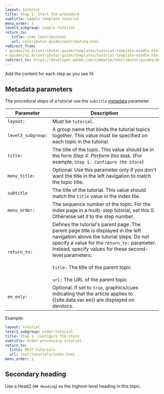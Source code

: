 ```yaml
---
layout: tutorial
title: Step 1. Start the procedure
subtitle: Sample template tutorial
menu_order: 1
level3_subgroup: sample-tutorial
return_to:
   title: Code Contributions
   url: contributor-guide/contributing.html
redirect_from:
- guides/v2.3/contributor-guide/templates/tutorial-template-middle.html
- guides/v2.4/contributor-guide/templates/tutorial-template-middle.html
redirect_to: https://developer.adobe.com/commerce/contributor/guides/doc-contributions/
---
```


Add the content for each step as you see fit.

## Metadata parameters

The procedural steps of a tutorial use the `subtitle` [metadata](https://glossary.magento.com/metadata) parameter.

Parameter | Description
--- | ---
`layout:` | Must be `tutorial`.
`level3_subgroup:` | A group name that binds the tutorial topics together. This value must be specified on each topic in the tutorial.
`title:` | The title of the topic. This value should be in the form _Step X. Perform this task_. (For example, `Step 1. Configure the Store`)
`menu_title:`| Optional. Use this parameter only if you don't want the title in the left navigation to match the topic title.
`subtitle` | The title of the tutorial. This value should match the `title` value in the index file.
`menu_order:` | The sequence number of the topic. For the index page in a multi-step tutorial, set this 0. Otherwise set it to the step number.
`return_to:` | Defines the tutorial's parent page. The parent page title is displayed in the left navigation above the tutorial steps. Do not specify a value for the `return_to:` parameter. Instead, specify values for these second-level parameters:<br/><br/>`title:` The title of the parent topic<br/><br/>`url:` The URL of the parent topic
`ee_only:` | Optional. If set to `true`, graphics/cues indicating that the article applies to {{site.data.var.ee}} are displayed on devdocs.

Example:

```yaml
layout: tutorial
level3_subgroup: order-tutorial
title: Step 1. Configure the store
subtitle: Order processing tutorial
return_to:
  title: REST tutorials
  url: rest/tutorials/index.html
menu_order: 1
```

## Secondary heading

Use a Head2 (`## Heading`) as the highest-level heading in this topic.
